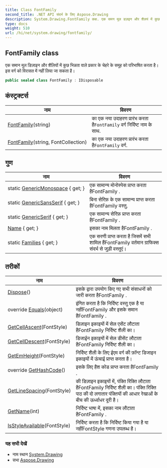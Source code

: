 ```yaml
---
title: Class FontFamily
second_title: .NET API संदर्भ के लिए Aspose.Drawing
description: System.Drawing.FontFamily कक्ष. एक समन मूल डज़इन और शैलयं में कुछ भन्नत वले प्रकर के चेहरे के समूह क परभषत करत है इस वर्ग क वरसत में नहं लय ज सकत है
type: docs
weight: 510
url: /hi/net/system.drawing/fontfamily/
---
```

## FontFamily class

एक समान मूल डिज़ाइन और शैलियों में कुछ भिन्नता वाले प्रकार के चेहरे के समूह को परिभाषित करता है। इस वर्ग को विरासत में नहीं लिया जा सकता है।

```csharp
public sealed class FontFamily : IDisposable
```

## कंस्ट्रक्टर्स

| नाम | विवरण |
| --- | --- |
| [FontFamily](fontfamily/#constructor)(string) | का एक नया उदाहरण प्रारंभ करता है`FontFamily` वर्ग निर्दिष्ट नाम के साथ. |
| [FontFamily](fontfamily/#constructor_1)(string, FontCollection) | का एक नया उदाहरण प्रारंभ करता है`FontFamily` वर्ग. |

## गुण

| नाम | विवरण |
| --- | --- |
| static [GenericMonospace](../../system.drawing/fontfamily/genericmonospace/) { get; } | एक सामान्य मोनोस्पेस प्राप्त करता हैFontFamily . |
| static [GenericSansSerif](../../system.drawing/fontfamily/genericsansserif/) { get; } | बिना सेरिफ़ के एक सामान्य प्राप्त करता हैFontFamily वस्तु. |
| static [GenericSerif](../../system.drawing/fontfamily/genericserif/) { get; } | एक सामान्य सेरिफ़ प्राप्त करता हैFontFamily . |
| [Name](../../system.drawing/fontfamily/name/) { get; } | इसका नाम मिलता हैFontFamily . |
| static [Families](../../system.drawing/fontfamily/families/) { get; } | एक सरणी प्राप्त करता है जिसमें सभी शामिल हैंFontFamily वर्तमान ग्राफिक्स संदर्भ से जुड़ी वस्तुएं। |

## तरीकों

| नाम | विवरण |
| --- | --- |
| [Dispose](../../system.drawing/fontfamily/dispose/)() | इसके द्वारा उपयोग किए गए सभी संसाधनों को जारी करता हैFontFamily . |
| override [Equals](../../system.drawing/fontfamily/equals/)(object) | इंगित करता है कि निर्दिष्ट वस्तु एक है या नहींFontFamily और इसके समान हैFontFamily . |
| [GetCellAscent](../../system.drawing/fontfamily/getcellascent/)(FontStyle) | डिज़ाइन इकाइयों में सेल एसेंट लौटाता हैFontFamily निर्दिष्ट शैली का। |
| [GetCellDescent](../../system.drawing/fontfamily/getcelldescent/)(FontStyle) | डिजाईन इकाइयों में सेल डीसेंट लौटाता हैFontFamily निर्दिष्ट शैली का। |
| [GetEmHeight](../../system.drawing/fontfamily/getemheight/)(FontStyle) | निर्दिष्ट शैली के लिए ईएम वर्ग की फ़ॉन्ट डिजाइन इकाइयों में ऊंचाई प्राप्त करता है। |
| override [GetHashCode](../../system.drawing/fontfamily/gethashcode/)() | इसके लिए हैश कोड प्राप्त करता हैFontFamily . |
| [GetLineSpacing](../../system.drawing/fontfamily/getlinespacing/)(FontStyle) | की डिज़ाइन इकाइयों में, पंक्ति रिक्ति लौटाता हैFontFamily निर्दिष्ट शैली का। पंक्ति रिक्ति पाठ की दो लगातार पंक्तियों की आधार रेखाओं के बीच की ऊर्ध्वाधर दूरी है। |
| [GetName](../../system.drawing/fontfamily/getname/)(int) | निर्दिष्ट भाषा में, इसका नाम लौटाता हैFontFamily . |
| [IsStyleAvailable](../../system.drawing/fontfamily/isstyleavailable/)(FontStyle) | निर्दिष्ट करता है कि निर्दिष्ट किया गया है या नहींFontStyle गणना उपलब्ध है। |

### यह सभी देखें

* नाम स्थान [System.Drawing](../../system.drawing/)
* सभा [Aspose.Drawing](../../)


